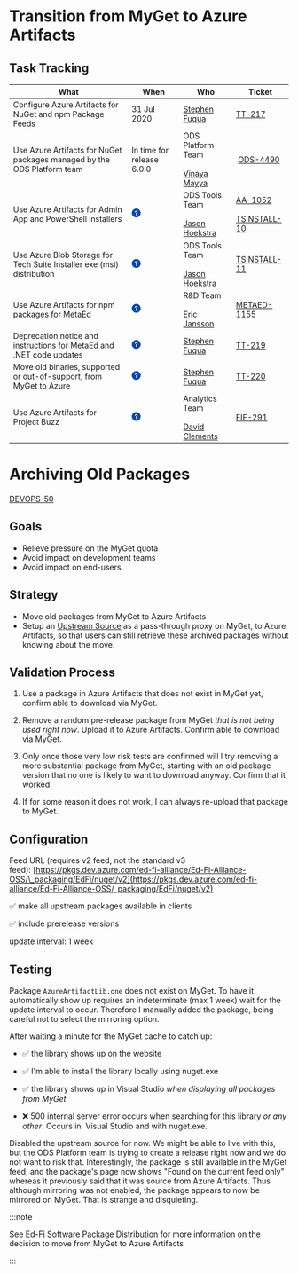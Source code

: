 # Transition from MyGet to Azure Artifacts

## Task Tracking

| What                                                                    | When                                                            | Who                                                                                                                       | Ticket                                                                                                                                                |
| ----------------------------------------------------------------------- | --------------------------------------------------------------- | ------------------------------------------------------------------------------------------------------------------------- | ----------------------------------------------------------------------------------------------------------------------------------------------------- |
| Configure Azure Artifacts for NuGet and npm Package Feeds               | 31 Jul 2020                                                     | [Stephen Fuqua](https://edfi.atlassian.net/wiki/people/5b7c806bfe42212a79620406?ref=confluence)                           | [TT-217](https://tracker.ed-fi.org/browse/TT-217?src=confmacro)                                                                                       |
| Use Azure Artifacts for NuGet packages managed by the ODS Platform team | In time for release 6.0.0                                       | ODS Platform Team<br/><br/>[Vinaya Mayya](https://edfi.atlassian.net/wiki/people/5c34ff2db4d5d75a3b51e1b9?ref=confluence) ​ | ​ [ODS-4490](https://tracker.ed-fi.org/browse/ODS-4490?src=confmacro)                                                                                 |
| Use Azure Artifacts for Admin App and PowerShell installers             | ![(question)](../../../static/img/continuous-integration/question.png) | ODS Tools Team<br/><br/>[Jason Hoekstra](https://edfi.atlassian.net/wiki/people/609ea507c8c05a0069d493bc?ref=confluence)    | [AA-1052](https://tracker.ed-fi.org/browse/AA-1052?src=confmacro)<br/><br/> [TSINSTALL-10](https://tracker.ed-fi.org/browse/TSINSTALL-10?src=confmacro) |
| Use Azure Blob Storage for Tech Suite Installer exe (msi) distribution  | ![(question)](../../../static/img/continuous-integration/question.png) | ODS Tools Team<br/><br/>[Jason Hoekstra](https://edfi.atlassian.net/wiki/people/609ea507c8c05a0069d493bc?ref=confluence)    | [TSINSTALL-11](https://tracker.ed-fi.org/browse/TSINSTALL-11?src=confmacro)                                                                           |
| Use Azure Artifacts for npm packages for MetaEd                         | ![(question)](../../../static/img/continuous-integration/question.png) | R&D Team<br/><br/>[Eric Jansson](https://edfi.atlassian.net/wiki/people/5e976d699a3bf20c2daae0ec?ref=confluence)            | [METAED-1155](https://tracker.ed-fi.org/browse/METAED-1155?src=confmacro)                                                                             |
| Deprecation notice and instructions for MetaEd and .NET code updates    | ![(question)](../../../static/img/continuous-integration/question.png) | [Stephen Fuqua](https://edfi.atlassian.net/wiki/people/5b7c806bfe42212a79620406?ref=confluence)                           | [TT-219](https://tracker.ed-fi.org/browse/TT-219?src=confmacro)                                                                                       |
| Move old binaries, supported or out-of-support, from MyGet to Azure     | ![(question)](../../../static/img/continuous-integration/question.png) | [Stephen Fuqua](https://edfi.atlassian.net/wiki/people/5b7c806bfe42212a79620406?ref=confluence)                           | [TT-220](https://tracker.ed-fi.org/browse/TT-220?src=confmacro)                                                                                       |
| Use Azure Artifacts for Project Buzz                                    | ![(question)](../../../static/img/continuous-integration/question.png) | Analytics Team<br/><br/>[David Clements](https://edfi.atlassian.net/wiki/people/5e8b85d6f5bd7d0b87afe95e?ref=confluence)    | [FIF-291](https://tracker.ed-fi.org/browse/FIF-291?src=confmacro)                                                                                     |

# Archiving Old Packages

[DEVOPS-50](https://tracker.ed-fi.org/browse/DEVOPS-50?src=confmacro)

## Goals

- Relieve pressure on the MyGet quota
- Avoid impact on development teams
- Avoid impact on end-users

## Strategy

- Move old packages from MyGet to Azure Artifacts
- Setup an [Upstream
  Source](https://docs.myget.org/docs/reference/upstream-sources) as a
  pass-through proxy on MyGet, to Azure Artifacts, so that users can still
  retrieve these archived packages without knowing about the move.

## Validation Process

1. Use a package in Azure Artifacts that does not exist in MyGet yet, confirm
   able to download via MyGet.
2. Remove a random pre-release package from MyGet _that is not being used right
   now_. Upload it to Azure Artifacts. Confirm able to download via MyGet.
3. Only once those very low risk tests are confirmed will I try removing a more
   substantial package from MyGet, starting with an old package version that no
   one is likely to want to download anyway. Confirm that it worked.

4. If for some reason it does not work, I can always re-upload that package to
   MyGet.

## Configuration

Feed URL (requires v2 feed, not the standard v3
feed): [https://pkgs.dev.azure.com/ed-fi-alliance/Ed-Fi-Alliance-OSS/\_packaging/EdFi/nuget/v2](https://pkgs.dev.azure.com/ed-fi-alliance/Ed-Fi-Alliance-OSS/_packaging/EdFi/nuget/v2)

✅ make all upstream packages available in clients

✅ include prerelease versions

update interval: 1 week

## Testing

Package `AzureArtifactLib.one` does not exist on MyGet. To have it automatically
show up requires an indeterminate (max 1 week) wait for the update interval to
occur. Therefore I manually added the package, being careful not to select the
mirroring option.

After waiting a minute for the MyGet cache to catch up:

- ✅ the library shows up on the website

- ✅ I'm able to install the library locally using nuget.exe

- ✅ the library shows up in Visual Studio *when displaying all packages from
  MyGet*

- ❌ 500 internal
  server error occurs when searching for this library *or any other*. Occurs in
   Visual Studio and with nuget.exe.

Disabled the upstream source for now. We might be able to live with this, but
the ODS Platform team is trying to create a release right now and we do not want
to risk that. Interestingly, the package is still available in the MyGet feed,
and the package's page now shows "Found on the current feed only" whereas it
previously said that it was source from Azure Artifacts. Thus although mirroring
was not enabled, the package appears to now be mirrored on MyGet. That is
strange and disquieting.

:::note

See [Ed-Fi Software Package
Distribution](../../cross-functional-projects/ed-fi-software-package-distribution/README.md) for
more information on the decision to move from MyGet to Azure Artifacts

:::
